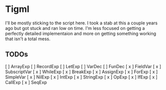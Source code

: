 # Tigml

I'll be mostly sticking to the script here. I took a stab at this a 
couple years ago but got stuck and ran low on time. I'm less focused
on getting a perfectly detailed implementaion and more on getting
something working that isn't a total mess.


## TODOs
[ ] ArrayExp
[ ] RecordExp
[ ] LetExp
    [ ] VarDec
    [ ] FunDec
[ x ] FieldVar
[ x ] SubscriptVar
[ x ] WhileExp
[ x ] BreakExp
[ x ] AssignExp
[ x ] ForExp
[ x ] SimpleVar
[ x ] NilExp
[ x ] IntExp
[ x ] StringExp
[ x ] OpExp
[ x ] IfExp
[ x ] CallExp
[ x ] SeqExp
